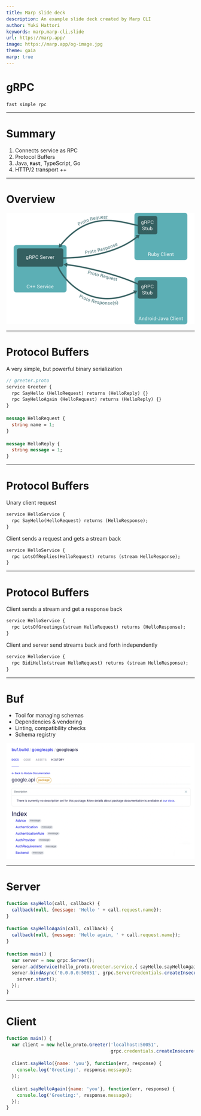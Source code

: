 ```yaml
---
title: Marp slide deck
description: An example slide deck created by Marp CLI
author: Yuki Hattori
keywords: marp,marp-cli,slide
url: https://marp.app/
image: https://marp.app/og-image.jpg
theme: gaia
marp: true
---
```

<!-- _class: lead -->
# gRPC

`fast simple rpc`

---

# Summary

1. Connects service as RPC
2. Protocol Buffers
3. Java, **`Rust`**, TypeScript, Go
4. HTTP/2 transport ++

---

# Overview

![bg center w:1024](./../img/landing-2.svg)

---

# Protocol Buffers

A very simple, but powerful binary serialization 

```protobuf
// greeter.proto
service Greeter {
  rpc SayHello (HelloRequest) returns (HelloReply) {}
  rpc SayHelloAgain (HelloRequest) returns (HelloReply) {}
}

message HelloRequest {
  string name = 1;
}

message HelloReply {
  string message = 1;
}
```

---

# Protocol Buffers

Unary client request

```protobuf
service HelloService {
  rpc SayHello(HelloRequest) returns (HelloResponse);
}
```

Client sends a request and gets a stream back
```protobuf
service HelloService {
  rpc LotsOfReplies(HelloRequest) returns (stream HelloResponse);
}
```

---

# Protocol Buffers

Client sends a stream and get a response back
```protobuf
service HelloService {
  rpc LotsOfGreetings(stream HelloRequest) returns (HelloResponse);
}
```

Client and server send streams back and forth independently
```protobuf
service HelloService {
  rpc BidiHello(stream HelloRequest) returns (stream HelloResponse);
}
```

---

# Buf

* Tool for managing schemas
* Dependencies & vendoring
* Linting, compatibility checks
* Schema registry

![bg right w:600](../img/buf-schema.png)

---

# Server


```javascript
function sayHello(call, callback) {
  callback(null, {message: 'Hello ' + call.request.name});
}

function sayHelloAgain(call, callback) {
  callback(null, {message: 'Hello again, ' + call.request.name});
}

function main() {
  var server = new grpc.Server();
  server.addService(hello_proto.Greeter.service,{ sayHello,sayHelloAgain });
  server.bindAsync('0.0.0.0:50051', grpc.ServerCredentials.createInsecure(), () => {
    server.start();
  });
}
```

---

# Client

```javascript
function main() {
  var client = new hello_proto.Greeter('localhost:50051',
                                       grpc.credentials.createInsecure());
                                       
  client.sayHello({name: 'you'}, function(err, response) {
    console.log('Greeting:', response.message);
  });

  client.sayHelloAgain({name: 'you'}, function(err, response) {
    console.log('Greeting:', response.message);
  });
}
```
